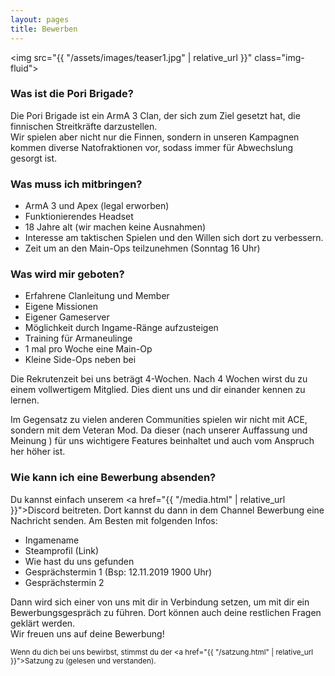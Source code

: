 ```yaml
---
layout: pages
title: Bewerben
---
```


<img src="{{ "/assets/images/teaser1.jpg" | relative_url }}" class="img-fluid">
    
### Was ist die Pori Brigade?

Die Pori Brigade ist ein ArmA 3 Clan, der sich zum Ziel gesetzt hat, die finnischen Streitkräfte darzustellen.   
Wir spielen aber nicht nur die Finnen, sondern in unseren Kampagnen kommen diverse Natofraktionen vor, sodass immer für Abwechslung gesorgt ist.   

### Was muss ich mitbringen?

* ArmA 3 und Apex (legal erworben)
* Funktionierendes Headset
* 18 Jahre alt (wir machen keine Ausnahmen)
* Interesse am taktischen Spielen und den Willen sich dort zu verbessern.
* Zeit um an den Main-Ops teilzunehmen (Sonntag 16 Uhr)

### Was wird mir geboten?

* Erfahrene Clanleitung und Member
* Eigene Missionen
* Eigener Gameserver
* Möglichkeit durch Ingame-Ränge aufzusteigen
* Training für Armaneulinge
* 1 mal pro Woche eine Main-Op
* Kleine Side-Ops neben bei

Die Rekrutenzeit bei uns beträgt 4-Wochen. Nach 4 Wochen wirst du zu einem vollwertigem Mitglied. Dies dient uns und dir einander kennen zu lernen.

Im Gegensatz zu vielen anderen Communities spielen wir nicht mit ACE, sondern mit dem Veteran Mod.
Da dieser (nach unserer Auffassung und Meinung ) für uns wichtigere Features beinhaltet und auch vom Anspruch her höher ist.

### Wie kann ich eine Bewerbung absenden?

Du kannst einfach unserem <a href="{{ "/media.html" | relative_url }}">Discord</a> beitreten. Dort kannst du dann in dem Channel Bewerbung eine Nachricht senden. Am Besten mit folgenden Infos:

* Ingamename
* Steamprofil (Link) 
* Wie hast du uns gefunden
* Gesprächstermin 1 (Bsp: 12.11.2019 1900 Uhr)
* Gesprächstermin 2 

Dann wird sich einer von uns mit dir in Verbindung setzen, um mit dir ein Bewerbungsgespräch zu führen.
Dort können auch deine restlichen Fragen geklärt werden.   
Wir freuen uns auf deine Bewerbung!

<sup>Wenn du dich bei uns bewirbst, stimmst du der <a href="{{ "/satzung.html" | relative_url }}">Satzung</a> zu (gelesen und verstanden).</sup>